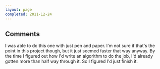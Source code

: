 ```yaml
---
layout: page
completed: 2011-12-24
---
```


## Comments

I was able to do this one with just pen and paper. I'm not sure if that's the
point in this project though, but it just seemed faster that way anyway. By the
time I figured out how I'd write an algorithm to do the job, I'd already gotten
more than half way through it. So I figured I'd just finish it.
